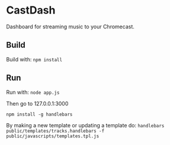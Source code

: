 # CastDash
Dashboard for streaming music to your Chromecast.

## Build
Build with:
``npm install``

## Run
Run with:
``node app.js``

Then go to 127.0.0.1:3000


``npm install -g handlebars``


By making a new template or updating a template do:
``handlebars public/templates/tracks.handlebars -f public/javascripts/templates.tpl.js``
